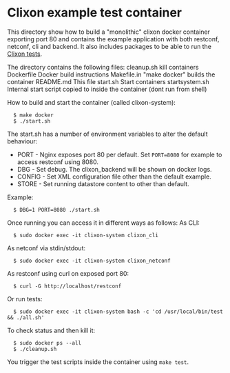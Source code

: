 # Clixon example test container

This directory show how to build a "monolithic" clixon docker
container exporting port 80 and contains the example application with
both restconf, netconf, cli and backend. It also includes packages to be able to run the [Clixon tests](../../test).

The directory contains the following files:
	 cleanup.sh     kill containers
	 Dockerfile     Docker build instructions
	 Makefile.in    "make docker" builds the container
	 README.md	This file
	 start.sh       Start containers
	 startsystem.sh Internal start script copied to inside the container (dont run from shell)

How to build and start the container (called clixon-system):
```
  $ make docker
  $ ./start.sh 
```

The start.sh has a number of environment variables to alter the default behaviour:
* PORT - Nginx exposes port 80 per default. Set `PORT=8080` for example to access restconf using 8080.
* DBG - Set debug. The clixon_backend will be shown on docker logs.
* CONFIG - Set XML configuration file other than the default example.
* STORE - Set running datastore content to other than default.

Example:
```
  $ DBG=1 PORT=8080 ./start.sh
```

Once running you can access it in different ways as follows:
As CLI:
```
  $ sudo docker exec -it clixon-system clixon_cli
```
As netconf via stdin/stdout:
```
  $ sudo docker exec -it clixon-system clixon_netconf
```
As restconf using curl on exposed port 80:
```
  $ curl -G http://localhost/restconf
```
Or run tests:
```
  $ sudo docker exec -it clixon-system bash -c 'cd /usr/local/bin/test && ./all.sh'
```

To check status and then kill it:
```
  $ sudo docker ps --all
  $ ./cleanup.sh 
```

You trigger the test scripts inside the container using `make test`.
